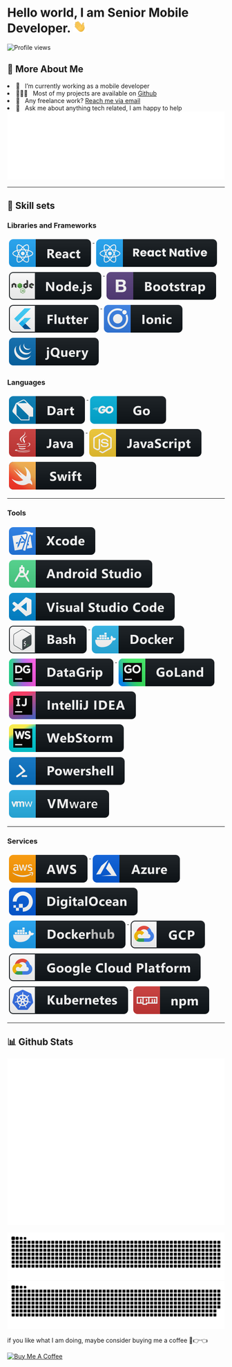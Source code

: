 <h1>Hello world, I am Senior Mobile Developer. <img  src="https://raw.githubusercontent.com/ABSphreak/ABSphreak/master/gifs/Hi.gif" width="30px"></h1>

![Profile views](https://gpvc.arturio.dev/ildfreelancer)

## 🧐 More About Me

<div style="display: flex;flex-wrap: wrap;">
  <div style="flex-grow: 1;">
    <li>🔭 &nbsp; I’m currently working as a mobile developer</li>
    <li>👨🏻‍💻 &nbsp; Most of my projects are available on <a href="https://github.com/DevWizard0000?tab=repositories">Github</a></li>
    <li>💼 &nbsp; Any freelance work? <a href="mailto:beautifulworld820.1@gmail.com">Reach me via email</a></li>
    <li>💬 &nbsp; Ask me about anything tech related, I am happy to help</li>
  </div>
  <div style="flex-grow: 1;">
    <img src="https://raw.githubusercontent.com/kittinan/spotify-github-profile/master/img/novatorem.svg" style="max-width: 100%;">
  </div>
</div>

---

## 🔨 Skill sets

### Libraries and Frameworks

<p align="left">
  <a href="#">
    <img src="svg/dev/frameworks/react.svg" alt="react" style="vertical-align:top; margin:6px 4px">
  </a>  
  <a href="#">
    <img src="svg/dev/frameworks/react-native.svg" alt="react" style="vertical-align:top; margin:6px 4px">
  </a>  
  <a href="#">
    <img src="svg/dev/frameworks/nodejs.svg" alt="nodejs" style="vertical-align:top; margin:6px 4px">
  </a>  
   <a href="#">
    <img src="svg/dev/frameworks/bootstrap.svg" alt="bootstrap" style="vertical-align:top; margin:6px 4px">
  </a>  
  <a href="#">
    <img src="svg/dev/frameworks/flutter.svg" alt="flutter" style="vertical-align:top; margin:6px 4px">
  </a>  
  <a href="#">
    <img src="svg/dev/frameworks/ionic.svg" alt="ionic" style="vertical-align:top; margin:6px 4px">
  </a>  
  <a href="#">
    <img src="svg/dev/frameworks/jquery.svg" alt="jquery" style="vertical-align:top; margin:6px 4px">
  </a>  
</p>

### Languages

<p align="left">
  <a href="#">
    <img src="svg/dev/languages/dart.svg" alt="dart_colour" style="vertical-align:top; margin:6px 4px">
  </a>  
  <a href="#">
    <img src="svg/dev/languages/go.svg" alt="go" style="vertical-align:top; margin:6px 4px">
  </a>  
  <a href="#">
    <img src="svg/dev/languages/java.svg" alt="java" style="vertical-align:top; margin:6px 4px">
  </a>  
  <a href="#">
    <img src="svg/dev/languages/js.svg" alt="js" style="vertical-align:top; margin:6px 4px">
  </a>  
  <a href="#">
    <img src="svg/dev/languages/swift.svg" alt="swift" style="vertical-align:top; margin:6px 4px">
  </a>  
</p>

---

### Tools  

<p align="left">
  <a href="#">
    <img src="svg/dev/tools/xcode.svg" alt="xcode" style="vertical-align:top; margin:6px 4px">
  </a>
  <a href="#">
    <img src="svg/dev/tools/android_studio.svg" alt="android_studio_colour" style="vertical-align:top; margin:6px 4px">
  </a>
    <a href="#">
    <img src="svg/dev/tools/visualstudio_code.svg" alt="visualstudio_code" style="vertical-align:top; margin:6px 4px">
  </a>
  <a href="#">
    <img src="svg/dev/tools/bash.svg" alt="bash" style="vertical-align:top; margin:6px 4px">
  </a>
  <a href="#">
    <img src="svg/dev/tools/docker.svg" alt="docker" style="vertical-align:top; margin:6px 4px">
  </a>
  <a href="#">
    <img src="svg/dev/tools/jetbrains_datagrip.svg" alt="jetbrains_datagrip" style="vertical-align:top; margin:6px 4px">
  </a>
  <a href="#">
    <img src="svg/dev/tools/jetbrains_goland.svg" alt="jetbrains_goland" style="vertical-align:top; margin:6px 4px">
  </a>
  <a href="#">
    <img src="svg/dev/tools/jetbrains_intellij.svg" alt="jetbrains_intellij" style="vertical-align:top; margin:6px 4px">
  </a>
  <a href="#">
    <img src="svg/dev/tools/jetbrains_webstorm.svg" alt="jetbrains webstorm" style="vertical-align:top; margin:6px 4px">
  </a>
  <a href="#">
    <img src="svg/dev/tools/powershell.svg" alt="powershell" style="vertical-align:top; margin:6px 4px">
  </a>
  <a href="#">
    <img src="svg/dev/tools/vmware.svg" alt="vmware" style="vertical-align:top; margin:6px 4px">
  </a>
</p>

---

### Services

<p align="left">
  <a href="#">
    <img src="svg/dev/services/aws.svg" alt="aws" style="vertical-align:top; margin:6px 4px">
  </a>
  <a href="#">
    <img src="svg/dev/services/azure.svg" alt="azure" style="vertical-align:top; margin:6px 4px">
  </a>
  <a href="#">
    <img src="svg/dev/services/digitalocean.svg" alt="digitalocean" style="vertical-align:top; margin:6px 4px">
  </a>
  <a href="#">
    <img src="svg/dev/services/dockerhub.svg" alt="dockerhub" style="vertical-align:top; margin:6px 4px">
  </a>
  <a href="#">
    <img src="svg/dev/services/gcp.svg" alt="gcp" style="vertical-align:top; margin:6px 4px">
  </a>
  <a href="#">
    <img src="svg/dev/services/google_cloud_platform.svg" alt="google_cloud_platform" style="vertical-align:top; margin:6px 4px">
  </a>
  <a href="#">
    <img src="svg/dev/services/kubernetes.svg" alt="kubernetes" style="vertical-align:top; margin:6px 4px">
  </a>
  <a href="#">
    <img src="svg/dev/services/npm.svg" alt="npm" style="vertical-align:top; margin:6px 4px">
  </a>
</p>

---

## 📊 Github Stats

![Metrics](/github-metrics.svg)

![github contribution grid snake animation](https://raw.githubusercontent.com/ildfreelancer/ildfreelancer/output/github-contribution-grid-snake-dark.svg#gh-dark-mode-only)![github contribution grid snake animation](https://raw.githubusercontent.com/platane/platane/output/github-contribution-grid-snake.svg#gh-light-mode-only)

if you like what I am doing, maybe consider buying me a coffee 🥺👉👈

<a href="https://www.buymeacoffee.com/beauty.World" target="_blank"><img src="https://cdn.buymeacoffee.com/buttons/v2/default-red.png" alt="Buy Me A Coffee" width="150" ></a>
